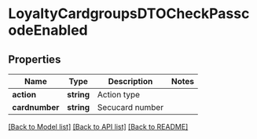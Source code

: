 # LoyaltyCardgroupsDTOCheckPasscodeEnabled

## Properties
Name | Type | Description | Notes
------------ | ------------- | ------------- | -------------
**action** | **string** | Action type | 
**cardnumber** | **string** | Secucard number | 

[[Back to Model list]](../README.md#documentation-for-models) [[Back to API list]](../README.md#documentation-for-api-endpoints) [[Back to README]](../../README.md)


